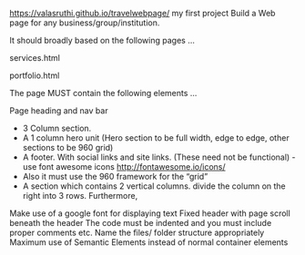 https://valasruthi.github.io/travelwebpage/
my first project
Build a Web page for any business/group/institution.

It should broadly based on the following pages …

services.html

portfolio.html

The page MUST contain the following elements …

Page heading and nav bar
* 3 Column section.
* A 1 column hero unit (Hero section to be full width, edge to edge, other sections to be 960 grid)
* A footer. With social links and site links. (These need not be functional) - use font awesome icons http://fontawesome.io/icons/
* Also it must use the 960 framework for the “grid”
* A section which contains 2 vertical columns. divide the column on the right into 3 rows.
Furthermore,

Make use of a google font for displaying text
Fixed header with page scroll beneath the header
The code must be indented and you must include proper comments etc.
Name the files/ folder structure appropriately
Maximum use of Semantic Elements instead of normal container elements
